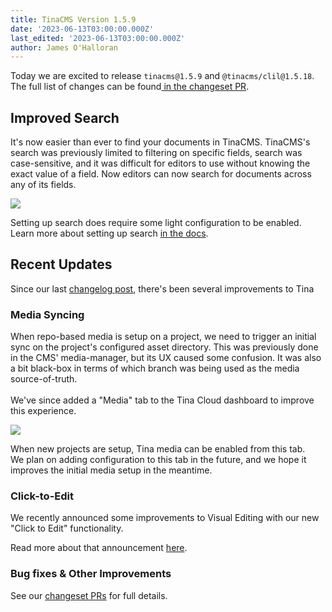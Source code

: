 ```yaml
---
title: TinaCMS Version 1.5.9
date: '2023-06-13T03:00:00.000Z'
last_edited: '2023-06-13T03:00:00.000Z'
author: James O'Halloran
---
```


Today we are excited to release `tinacms@1.5.9` and `@tinacms/clil@1.5.18`. The full list of changes can be found[ in the changeset PR](https://github.com/tinacms/tinacms/pull/3995 "In the changeset PR").

## Improved Search

It's now easier than ever to find your documents in TinaCMS. TinaCMS's search was previously limited to filtering on specific fields, search was case-sensitive, and it was difficult for editors to use without knowing the exact value of a field. Now editors can now search for documents across any of its fields. 

![](https://res.cloudinary.com/forestry-demo/image/upload/v1686669366/tina-io/blog/changelog/search_uxd1di.png)

Setting up search does require some light configuration to be enabled. Learn more about setting up search [in the docs](https://tina.io/docs/ "in the docs").

## Recent Updates

Since our last [changelog post](/blog/TinaCMS-Version-1-5/ "Changelog post"), there's been several improvements to Tina

### Media Syncing

When repo-based media is setup on a project, we need to trigger an initial sync on the project's configured asset directory. This was previously done in the CMS' media-manager, but its UX caused some confusion. It was also a bit black-box in terms of which branch was being used as the media source-of-truth.\
\
We've since added a "Media" tab to the Tina Cloud dashboard to improve this experience.

![](http://res.cloudinary.com/forestry-demo/image/upload/v1686670223/tina-io/blog/changelog/media-dashboard_qjwkr2.png)

When new projects are setup, Tina media can be enabled from this tab.\
We plan on adding configuration to this tab in the future, and we hope it improves the initial media setup in the meantime.

### Click-to-Edit

We recently announced some improvements to Visual Editing with our new "Click to Edit" functionality.

<CloudinaryVideo src="https://res.cloudinary.com/forestry-demo/video/upload/v1684428946/blog-media/click-to-edit-may-2023/click-to-edit-demo" />

Read more about that announcement [here](/blog/Click-to-Edit-Comes-to-Visual-Editing/ "here").

### Bug fixes & Other Improvements

See our [changeset PRs](https://github.com/tinacms/tinacms/issues?q=created%3A%222023-04-28+..+2023-06-13%22+author%3Aapp%2Fgithub-actions "changeset PRs") for full details.
